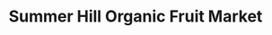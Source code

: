 ---
title: "Summer Hill Organic Fruit Market"
url: /summer-hill/summer-hill-organic-fruit-market/
shop: Supermarkt
---